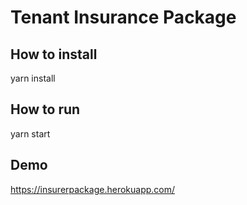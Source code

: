 # Tenant Insurance Package

## How to install
yarn install

## How to run
yarn start

## Demo
https://insurerpackage.herokuapp.com/

